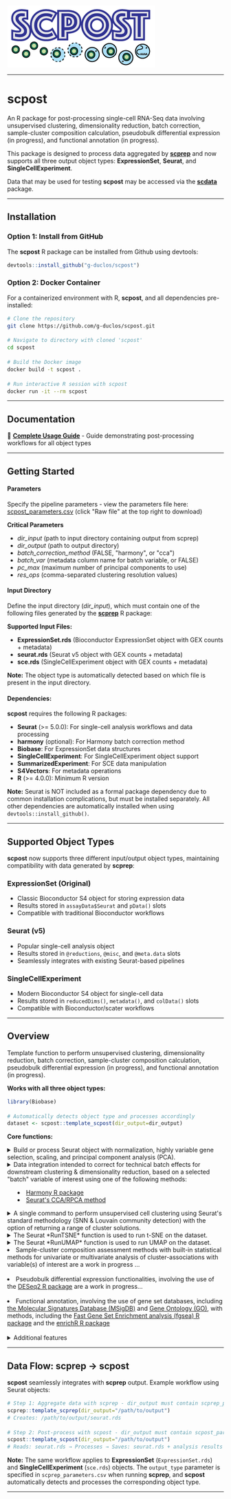 ![Logo](inst/extdata/scpost_Logo.png)

***

# **scpost**
An R package for post-processing single-cell RNA-Seq data involving unsupervised clustering, dimensionality reduction, batch correction, sample-cluster composition calculation, pseudobulk differential expression (in progress), and functional annotation (in progress).

This package is designed to process data aggregated by **[scprep](https://github.com/g-duclos/scprep)** and now supports all three output object types: **ExpressionSet**, **Seurat**, and **SingleCellExperiment**.

Data that may be used for testing **scpost** may be accessed via the **[scdata](https://github.com/g-duclos/scdata)** package.

***

## Installation

### Option 1: Install from GitHub
The **scpost** R package can be installed from Github using devtools:
```r
devtools::install_github("g-duclos/scpost")
```

### Option 2: Docker Container
For a containerized environment with R, **scpost**, and all dependencies pre-installed:
```bash
# Clone the repository
git clone https://github.com/g-duclos/scpost.git

# Navigate to directory with cloned 'scpost'
cd scpost

# Build the Docker image
docker build -t scpost .

# Run interactive R session with scpost
docker run -it --rm scpost
```

***

## Documentation

📖 **[Complete Usage Guide](https://g-duclos.github.io/scpost/articles/vignette_scpost_usage.html)** - Guide demonstrating post-processing workflows for all object types

***

## Getting Started

#### Parameters
Specify the pipeline parameters - view the parameters file here: [scpost_parameters.csv](inst/extdata/scpost_parameters.csv) (click "Raw file" at the top right to download)

**Critical Parameters**
* *dir_input* (path to input directory containing output from scprep)
* *dir_output* (path to output directory)
* *batch_correction_method* (FALSE, "harmony", or "cca")
* *batch_var* (metadata column name for batch variable, or FALSE)
* *pc_max* (maximum number of principal components to use)
* *res_ops* (comma-separated clustering resolution values)

#### Input Directory
Define the input directory (*dir_input*), which must contain one of the following files generated by the **[scprep](https://github.com/g-duclos/scprep)** R package:

**Supported Input Files:**
* **ExpressionSet.rds** (Bioconductor ExpressionSet object with GEX counts + metadata)
* **seurat.rds** (Seurat v5 object with GEX counts + metadata)
* **sce.rds** (SingleCellExperiment object with GEX counts + metadata)

**Note:** The object type is automatically detected based on which file is present in the input directory.

#### Dependencies:
**scpost** requires the following R packages:
- **Seurat** (>= 5.0.0): For single-cell analysis workflows and data processing
- **harmony** (optional): For Harmony batch correction method
- **Biobase**: For ExpressionSet data structures
- **SingleCellExperiment**: For SingleCellExperiment object support
- **SummarizedExperiment**: For SCE data manipulation
- **S4Vectors**: For metadata operations
- **R** (>= 4.0.0): Minimum R version

**Note:** Seurat is NOT included as a formal package dependency due to common installation complications, but must be installed separately. All other dependencies are automatically installed when using `devtools::install_github()`.

***

## Supported Object Types

**scpost** now supports three different input/output object types, maintaining compatibility with data generated by **scprep**:

### **ExpressionSet** (Original)
- Classic Bioconductor S4 object for storing expression data
- Results stored in `assayData$Seurat` and `pData()` slots
- Compatible with traditional Bioconductor workflows

### **Seurat** (v5)
- Popular single-cell analysis object
- Results stored in `@reductions`, `@misc`, and `@meta.data` slots
- Seamlessly integrates with existing Seurat-based pipelines

### **SingleCellExperiment**
- Modern Bioconductor S4 object for single-cell data
- Results stored in `reducedDims()`, `metadata()`, and `colData()` slots
- Compatible with Bioconductor/scater workflows

***

## Overview

Template function to perform unsupervised clustering, dimensionality reduction, batch correction, sample-cluster composition calculation, pseudobulk differential expression (in progress), and functional annotation (in progress).

**Works with all three object types:**
```r
library(Biobase)

# Automatically detects object type and processes accordingly
dataset <- scpost::template_scpost(dir_output=dir_output)
```

**Core functions:**

<details>
	<summary>
		Build or process Seurat object with normalization, highly variable gene selection, scaling, and principal component analysis (PCA).
	</summary>
<pre>
# For ExpressionSet or SingleCellExperiment inputs:
# Select high quality cells
cells <- dataset$ID[which(dataset$Cell_Filter == "Cell")]
</pre>
<pre>
# Select genes with minimum expression requirements (ExpressionSet only)
genes <- Biobase::fData(dataset)$Ensembl[which(fData(dataset)$Gene_Filter == "Expressed")]
</pre>
<pre>
# Build new Seurat object from counts matrix (for ExpressionSet/SCE)
seurat.obj <- scpost::scpost_seurat_init(
    counts=counts[genes, cells],
    pc_max=pc_max,
    verbose=verbose)
</pre>
<pre>
# For Seurat inputs:
# Existing Seurat object is processed directly (normalize → scale → PCA)
# No need to create new object - original object is enriched with results
</pre>
</details>


<details>
	<summary>
		Data integration intended to correct for technical batch effects for downstream clustering & dimensionality reduction, based on a selected "batch" variable of interest using one of the following methods:
		<ul><li>
			<a href="https://github.com/immunogenomics/harmony">Harmony R package</a>
		</li>
		<li>
			<a href="https://satijalab.org/seurat/articles/integration_rpca.html">Seurat's CCA/RPCA method</a>
		</li>
	</summary>
<pre>
# Extract batch metadata from appropriate object type
# For ExpressionSet:
batch_metadata <- Biobase::pData(dataset)[colnames(seurat.obj), batch_var]
# For Seurat:
batch_metadata <- dataset@meta.data[colnames(seurat.obj), batch_var]
# For SingleCellExperiment:
batch_metadata <- SummarizedExperiment::colData(dataset)[colnames(seurat.obj), batch_var]
names(batch_metadata) <- colnames(seurat.obj)
</pre>
<pre>
# Perform batch correction with "harmony" or "cca" method
seurat.obj <- scpost::scpost_batch_correction(
   	seurat.obj=seurat.obj,
    batch_metadata=batch_metadata,
    method=reduction,
    pc_max=pc_max,
    verbose=verbose)
</pre>
</details>

<details>
	<summary>
		A single command to perform unsupervised cell clustering using Seurat's standard methodology (SNN & Louvain community detection) with the option of returning a range of cluster solutions.
	</summary>
<pre>
# Perform unsupervised clustering at specified resolution
seurat.obj <- scpost::scpost_seurat_cluster(
	seurat.obj=seurat.obj,
	pc_max=pc_max,
	resolution=res,
	reduction=reduction,
	seurat_return=TRUE,
	verbose=verbose)
</pre>
</details>


<details>
	<summary>
	The Seurat *RunTSNE* function is used to run t-SNE on the dataset.
	</summary>
	<ul><li>
		tSNE results are stored in object-specific locations:
		<ul>
			<li><strong>ExpressionSet:</strong> assayData$Seurat[["tSNE"]]</li>
			<li><strong>Seurat:</strong> @misc$tSNE_iterations</li>
			<li><strong>SingleCellExperiment:</strong> reducedDim(, "tSNE_Iteration_X")</li>
		</ul>
	</li>
	<li>
		tSNE results will reflect the decision to use or not use one of the specified batch correction methods
	</li>
	<li>
		According to the number of iterations specified in the "scpost_parameters.csv" file, results are subsequently stored as "Iteration_1", "Iteration_2", ...
	</li>
	<li>
		According to the number of iterations specified in the "scpost_parameters.csv" file, results are saved in a subdirectory named "scpost_analysis" in *dir_output* in the RDS format as "tSNE_Iteration_1.rds", "tSNE_Iteration_2.rds", ...
	</li>
	</ul>
</details>


<details>
	<summary>
		The Seurat *RunUMAP* function is used to run UMAP on the dataset.
	</summary>
	<ul><li>
		UMAP results are stored in object-specific locations:
		<ul>
			<li><strong>ExpressionSet:</strong> assayData$Seurat[["UMAP"]]</li>
			<li><strong>Seurat:</strong> @misc$UMAP_iterations</li>
			<li><strong>SingleCellExperiment:</strong> reducedDim(, "UMAP_Iteration_X")</li>
		</ul>
	</li>
	<li>
		UMAP results will reflect the decision to use or not use one of the specified batch correction methods
	</li>
	<li>
		According to the number of iterations specified in the "scpost_parameters.csv" file, results are subsequently stored as "Iteration_1", "Iteration_2", ...
	</li>
	<li>
		According to the number of iterations specified in the "scpost_parameters.csv" file, results are saved in a subdirectory named "scpost_analysis" in *dir_output* in the RDS format as "UMAP_Iteration_1.rds", "UMAP_Iteration_2.rds", ...
	</li>
	</ul>
</details>


<li>
	Sample-cluster composition assessment methods with built-in statistical methods for univariate or multivariate analysis of cluster-associations with variable(s) of interest are a work in progress ...
</li>
<br>


<li>
	Pseudobulk differential expression functionalities, involving the use of the <a href="https://bioconductor.org/packages/release/bioc/html/DESeq2.html">DESeq2 R package</a> are a work in progress...
</li>
<br>


<li>
	Functional annotation, involving the use of gene set databases, including <a href="https://www.gsea-msigdb.org/gsea/msigdb/">the Molecular Signatures Database (MSigDB)</a> and <a href="https://geneontology.org">Gene Ontology (GO)</a>, with methods, including the <a href="https://bioconductor.org/packages/release/bioc/html/fgsea.html">Fast Gene Set Enrichment analysis (fgsea) R package</a> and the <a href="https://cran.r-project.org/web/packages/enrichR/index.html">enrichR R package</a>
</li>
<br>


<details>
	<summary>Additional features</summary>
<ul>
<li>
	Automatically detects input object type (ExpressionSet, Seurat, or SingleCellExperiment) and processes accordingly
</li>

<li>
	Parameters specified in scpost_parameters.csv are stored in object-specific locations:
	<ul>
		<li><strong>ExpressionSet:</strong> assayData$Params[["scpost_Parameters"]]</li>
		<li><strong>Seurat:</strong> @misc$scpost_Parameters</li>
		<li><strong>SingleCellExperiment:</strong> metadata()$scpost_Parameters</li>
	</ul>
</li>

<li>
	Random seeds for reproducible UMAP/tSNE iterations are either retrieved from the input object (if generated by scprep) or automatically generated and stored
</li>

<li>
	Clustering results stored in appropriate metadata slots:
	<ul>
		<li><strong>ExpressionSet:</strong> pData()$Seurat_Clusters_Res-X</li>
		<li><strong>Seurat:</strong> @meta.data$Seurat_Clusters_Res-X</li>
		<li><strong>SingleCellExperiment:</strong> colData()$Seurat_Clusters_Res-X</li>
	</ul>
</li>

<li>
	PCA and batch-corrected embeddings stored in object-specific reduction slots:
	<ul>
		<li><strong>ExpressionSet:</strong> assayData$Seurat[["PCA"]] and assayData$Seurat[["PCA_Harmony"]]</li>
		<li><strong>Seurat:</strong> @reductions$pca and @reductions$harmony</li>
		<li><strong>SingleCellExperiment:</strong> reducedDim(, "PCA") and reducedDim(, "PCA_Harmony")</li>
	</ul>
</li>

<li>
	Output object saved with appropriate filename:
	<ul>
		<li><strong>ExpressionSet:</strong> ExpressionSet.rds</li>
		<li><strong>Seurat:</strong> seurat.rds</li>
		<li><strong>SingleCellExperiment:</strong> sce.rds</li>
	</ul>
</li>

<li>
	All intermediate results (PCA embeddings, clustering metadata, UMAP/tSNE iterations) saved as separate .rds files in scpost_analysis subdirectory for easy downstream access
</li>
</ul>
</details>

***

## Data Flow: scprep → scpost

**scpost** seamlessly integrates with **scprep** output. Example workflow using Seurat objects:

```r
# Step 1: Aggregate data with scprep - dir_output must contain scprep_parameters.csv & scprep_annotation.csv files
scprep::template_scprep(dir_output="/path/to/output")
# Creates: /path/to/output/seurat.rds

# Step 2: Post-process with scpost - dir_output must contain scpost_parameters.csv and seurat.rds object generated by scprep (or ExpressionSet.rds or sce.rds)
scpost::template_scpost(dir_output="/path/to/output")
# Reads: seurat.rds → Processes → Saves: seurat.rds + analysis results
```

**Note:** The same workflow applies to **ExpressionSet** (`ExpressionSet.rds`) and **SingleCellExperiment** (`sce.rds`) objects. The `output_type` parameter is specified in `scprep_parameters.csv` when running **scprep**, and **scpost** automatically detects and processes the corresponding object type.

***
